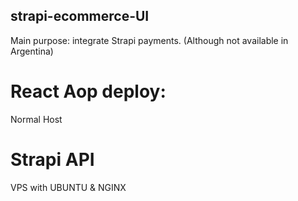 ## strapi-ecommerce-UI

Main purpose: integrate Strapi payments. (Although not available in Argentina)

# React Aop deploy:
Normal Host

# Strapi API
VPS with UBUNTU & NGINX
